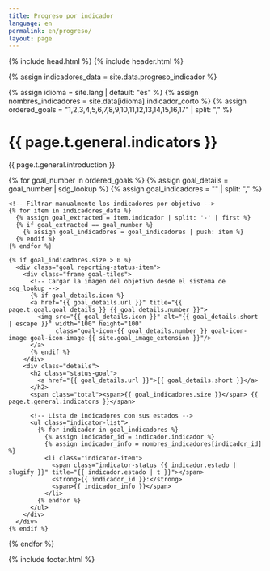 ```yaml
---
title: Progreso por indicador
language: en
permalink: en/progreso/
layout: page
---
```


{% include head.html %}
{% include header.html %}

<!-- Cargar datos desde progreso_indicador.csv -->
{% assign indicadores_data = site.data.progreso_indicador %}
<!-- Cargar nombres cortos según el idioma seleccionado -->
{% assign idioma = site.lang | default: "es" %}
{% assign nombres_indicadores = site.data[idioma].indicador_corto %}
{% assign ordered_goals = "1,2,3,4,5,6,7,8,9,10,11,12,13,14,15,16,17" | split: "," %}

<div id="main-content" class="container reportingstatus" role="main">
  <!-- Título principal -->
  <h1>{{ page.t.general.indicators }}</h1>
  
  <!-- Introducción -->
  <div>
    <p>{{ page.t.general.introduction }}</p>
  </div>

  <!-- Iterar por los objetivos en el orden correcto -->
  {% for goal_number in ordered_goals %}
    {% assign goal_details = goal_number | sdg_lookup %}
    {% assign goal_indicadores = "" | split: "," %} <!-- Crear una lista vacía -->

    <!-- Filtrar manualmente los indicadores por objetivo -->
    {% for item in indicadores_data %}
      {% assign goal_extracted = item.indicador | split: '-' | first %}
      {% if goal_extracted == goal_number %}
        {% assign goal_indicadores = goal_indicadores | push: item %}
      {% endif %}
    {% endfor %}

    {% if goal_indicadores.size > 0 %}
      <div class="goal reporting-status-item">
        <div class="frame goal-tiles">
          <!-- Cargar la imagen del objetivo desde el sistema de sdg_lookup -->
          {% if goal_details.icon %}
          <a href="{{ goal_details.url }}" title="{{ page.t.goal.goal_details }} {{ goal_details.number }}">
            <img src="{{ goal_details.icon }}" alt="{{ goal_details.short | escape }}" width="100" height="100" 
                 class="goal-icon-{{ goal_details.number }} goal-icon-image goal-icon-image-{{ site.goal_image_extension }}"/>
          </a>
          {% endif %}
        </div>
        <div class="details">
          <h2 class="status-goal">
            <a href="{{ goal_details.url }}">{{ goal_details.short }}</a>
          </h2>
          <span class="total"><span>{{ goal_indicadores.size }}</span> {{ page.t.general.indicators }}</span>

          <!-- Lista de indicadores con sus estados -->
          <ul class="indicator-list">
            {% for indicador in goal_indicadores %}
              {% assign indicador_id = indicador.indicador %}
              {% assign indicador_info = nombres_indicadores[indicador_id] %}
              <li class="indicator-item">
                <span class="indicator-status {{ indicador.estado | slugify }}" title="{{ indicador.estado | t }}"></span>
                <strong>{{ indicador_id }}:</strong>
                <span>{{ indicador_info }}</span>
              </li>
            {% endfor %}
          </ul>
        </div>
      </div>
    {% endif %}
  {% endfor %}
</div>

{% include footer.html %}
